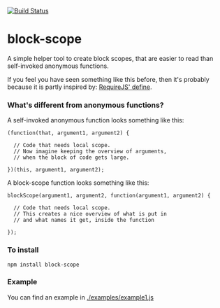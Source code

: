 [![Build Status](https://travis-ci.org/nosco/block-scope.png?branch=master)](https://travis-ci.org/nosco/block-scope)

# block-scope

A simple helper tool to create block scopes, that are easier to read than self-invoked anonymous functions.

If you feel you have seen something like this before, then it's probably because it is partly inspired by: [RequireJS' define](http://requirejs.org/docs/api.html#define).

### What's different from anonymous functions?

A self-invoked anonymous function looks something like this:
```
(function(that, argument1, argument2) {

  // Code that needs local scope.
  // Now imagine keeping the overview of arguments,
  // when the block of code gets large.

})(this, argument1, argument2);
```

A block-scope function looks something like this:
```
blockScope(argument1, argument2, function(argument1, argument2) {

  // Code that needs local scope.
  // This creates a nice overview of what is put in
  // and what names it get, inside the function

});
```

### To install

	npm install block-scope

### Example

You can find an example in [./examples/example1.js](./examples/example1.js)
